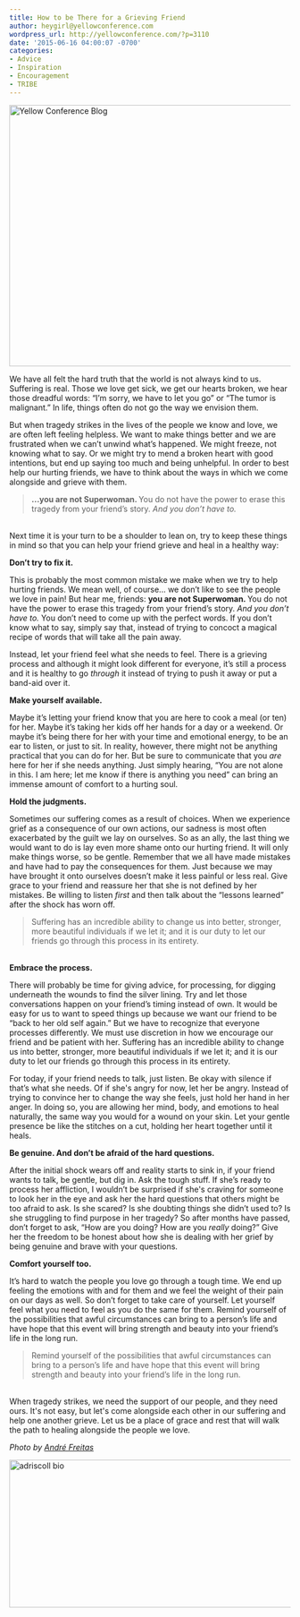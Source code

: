 ```yaml
---
title: How to be There for a Grieving Friend
author: heygirl@yellowconference.com
wordpress_url: http://yellowconference.com/?p=3110
date: '2015-06-16 04:00:07 -0700'
categories:
- Advice
- Inspiration
- Encouragement
- TRIBE
---
```

<p><a href="http://yellowconference.com/wp-content/uploads/2015/06/Andre-Freitas-copy.jpg"><img class="aligncenter size-full wp-image-3081" src="http://yellowconference.com/wp-content/uploads/2015/06/Andre-Freitas-copy.jpg" alt="Yellow Conference Blog" width="700" height="467" /></a></p>
<p>We have all felt the hard truth that the world is not always kind to us. Suffering is real. Those we love get sick, we get our hearts broken, we hear those dreadful words: &ldquo;I&rsquo;m sorry, we have to let you go&rdquo; or &ldquo;The tumor is malignant.&rdquo; In life, things often do not go the way we envision them.</p>
<p>But when tragedy strikes in the lives of the people we know and love, we are often left feeling helpless. We want to make things better and we are frustrated when we can&rsquo;t unwind what&rsquo;s happened. We might freeze, not knowing what to say. Or we might try to mend a broken heart with good intentions, but end up saying too much and being unhelpful. In order to best help our hurting friends, we have to think about the ways in which we come alongside and grieve with them.</p>
<blockquote><p><strong>...you are not Superwoman. </strong>You do not have the power to erase this tragedy from your friend&rsquo;s story.<em> And you don&rsquo;t have to.</em></blockquote><br />
Next time it is your turn to be a shoulder to lean on, try to keep these things in mind so that you can help your friend grieve and heal in a healthy way:</p>
<p><strong>Don&rsquo;t try to fix it.</strong></p>
<p>This is probably the most common mistake we make when we try to help hurting friends. We mean well, of course... we don&rsquo;t like to see the people we love in pain! But hear me, friends: <strong>you are not Superwoman. </strong>You do not have the power to erase this tragedy from your friend&rsquo;s story.<em> And you don&rsquo;t have to.</em> You don&rsquo;t need to come up with the perfect words. If you don&rsquo;t know what to say, simply say that, instead of trying to concoct a magical recipe of words that will take all the pain away.</p>
<p>Instead, let your friend feel what she needs to feel. There is a grieving process and although it might look different for everyone, it&rsquo;s still a process and it is healthy to go <em>through </em>it instead of trying to push it away or put a band-aid over it.</p>
<p><strong>Make yourself available.</strong></p>
<p>Maybe it&rsquo;s letting your friend know that you are here to cook a meal (or ten) for her. Maybe it&rsquo;s taking her kids off her hands for a day or a weekend. Or maybe it&rsquo;s being there for her with your time and emotional energy, to be an ear to listen, or just to sit. In reality, however, there might not be anything practical that you can do for her. But be sure to communicate that you <em>are </em>here for her if she needs anything. Just simply hearing, &ldquo;You are not alone in this. I am here; let me know if there is anything you need&rdquo; can bring an immense amount of comfort to a hurting soul.</p>
<p><strong>Hold the judgments.</strong></p>
<p>Sometimes our suffering comes as a result of choices. When we experience grief as a consequence of our own actions, our sadness is most often exacerbated by the guilt we lay on ourselves. So as an ally, the last thing we would want to do is lay even more shame onto our hurting friend. It will only make things worse, so be gentle. Remember that we all have made mistakes and have had to pay the consequences for them. Just because we may have brought it onto ourselves doesn&rsquo;t make it less painful or less real. Give grace to your friend and reassure her that she is not defined by her mistakes. Be willing to listen <em>first </em>and then talk about the &ldquo;lessons learned&rdquo; after the shock has worn off.</p>
<blockquote><p>Suffering has an incredible ability to change us into better, stronger, more beautiful individuals if we let it; and it is our duty to let our friends go through this process in its entirety.</blockquote><br />
<strong>Embrace the process.</strong></p>
<p>There will probably be time for giving advice, for processing, for digging underneath the wounds to find the silver lining. Try and let those conversations happen on your friend&rsquo;s timing instead of own. It would be easy for us to want to speed things up because we want our friend to be &ldquo;back to her old self again.&rdquo; But we have to recognize that everyone processes differently. We must use discretion in how we encourage our friend and be patient with her. Suffering has an incredible ability to change us into better, stronger, more beautiful individuals if we let it; and it is our duty to let our friends go through this process in its entirety.</p>
<p>For today, if your friend needs to talk, just listen. Be okay with silence if that&rsquo;s what she needs. Of if she's angry for now, let her be angry. Instead of trying to convince her to change the way she feels, just hold her hand in her anger. In doing so, you are allowing her mind, body, and emotions to heal naturally, the same way you would for a wound on your skin. Let your gentle presence be like the stitches on a cut, holding her heart together until it heals.</p>
<p><strong>Be genuine. And don&rsquo;t be afraid of the hard questions.</strong></p>
<p>After the initial shock wears off and reality starts to sink in, if your friend wants to talk, be gentle, but dig in. Ask the tough stuff. If she&rsquo;s ready to process her affliction, I wouldn&rsquo;t be surprised if she's craving for someone to look her in the eye and ask her the hard questions that others might be too afraid to ask. Is she scared? Is she doubting things she didn&rsquo;t used to? Is she struggling to find purpose in her tragedy? So after months have passed, don&rsquo;t forget to ask, &ldquo;How are you doing? How are you <em>really </em>doing?&rdquo; Give her the freedom to be honest about how she is dealing with her grief by being genuine and brave with your questions.</p>
<p><strong>Comfort yourself too.</strong></p>
<p>It&rsquo;s hard to watch the people you love go through a tough time. We end up feeling the emotions with and for them and we feel the weight of their pain on our days as well. So don&rsquo;t forget to take care of yourself. Let yourself feel what you need to feel as you do the same for them. Remind yourself of the possibilities that awful circumstances can bring to a person&rsquo;s life and have hope that this event will bring strength and beauty into your friend&rsquo;s life in the long run.</p>
<blockquote><p>Remind yourself of the possibilities that awful circumstances can bring to a person&rsquo;s life and have hope that this event will bring strength and beauty into your friend&rsquo;s life in the long run.</blockquote><br />
When tragedy strikes, we need the support of our people, and they need ours. It's not easy, but let's come alongside each other in our suffering and help one another grieve. Let us be a place of grace and rest that will walk the path to healing alongside the people we love.</p>
<p><em>Photo by <a href="https://unsplash.com/andrekerygma" target="_blank">Andr&eacute;&nbsp;Freitas</a></em></p>
<p><a href="http://www.ritesofasylum.com/" target="_blank"><img class="aligncenter size-full wp-image-1700" src="http://yellowconference.com/wp-content/uploads/2015/01/adriscoll1.jpg" alt="adriscoll bio" width="700" height="264" /></a></p>
